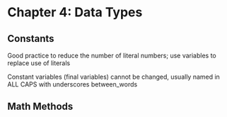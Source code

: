# Chapter 4: Data Types

## Constants

Good practice to reduce the number of literal numbers; use variables to replace use of literals

Constant variables (final variables) cannot be changed, usually named in ALL CAPS with underscores between_words

## Math Methods

